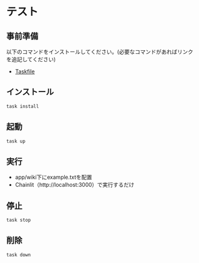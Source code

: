 # テスト

## 事前準備
以下のコマンドをインストールしてください。(必要なコマンドがあればリンクを追記してください)
- [Taskfile](https://taskfile.dev/installation/)
<!--- - [Taskfile](https://taskfile.dev/ja-JP/installation/) --->

## インストール

```bash
task install
```

## 起動

```bash
task up
```

## 実行

- app/wiki下にexample.txtを配置
- Chainlit（http://localhost:3000）で実行するだけ 

## 停止
```bash
task stop
```

## 削除
```bash
task down
```
